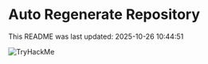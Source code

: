 # Auto Regenerate Repository

This README was last updated: 2025-10-26 10:44:51

 ![TryHackMe](https://tryhackme.com/badge/533634)